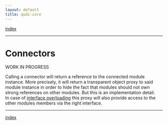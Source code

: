 ```yaml
---
layout: default
title: qudi-core
---
```


[index](../index.md)

---

# Connectors

WORK IN PROGRESS

Calling a connector will return a reference to the connected module instance. More precisely, it 
will return a transparent object proxy to said module instance in order to hide the fact that 
modules should not own strong references on other modules. But this is an implementation detail.  
In case of [interface overloading](../404.md) this proxy will also provide access to the other 
modules members via the right interface. 


---

[index](../index.md)

